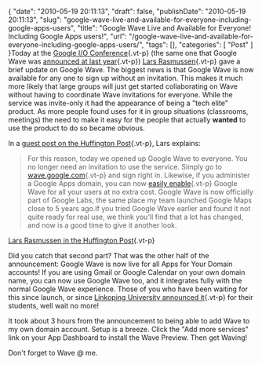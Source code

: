 {
    "date": "2010-05-19 20:11:13",
    "draft": false,
    "publishDate": "2010-05-19 20:11:13",
    "slug": "google-wave-live-and-available-for-everyone-including-google-apps-users",
    "title": "Google Wave Live and Available for Everyone! Including Google Apps users!",
    "url": "\/google-wave-live-and-available-for-everyone-including-google-apps-users\/",
    "tags": [],
    "categories": [
        "Post"
    ]
}Today at the [Google I/O
Conference](http://code.google.com/events/io/2010/){.vt-p} (the same one
that Google Wave was [announced at last
year](//the.geekorium.com.au/wave-preview-at-the-google-io-developer-conference/){.vt-p})
[Lars Rasmussen](//the.geekorium.com.au/?s=lars){.vt-p} gave a brief
update on Google Wave. The biggest news is that Google Wave is now
available for any one to sign up without an invitation. This makes it
much more likely that large groups will just get started collaborating
on Wave without having to coordinate Wave invitations for everyone.
While the service was invite-only it had the appearance of being a "tech
elite" product. As more people found uses for it in group situations
(classrooms, meetings) the need to make it easy for the people that
actually **wanted** to use the product to do so became obvious.

In a [guest post on the Huffington
Post](http://www.huffingtonpost.com/lars-rasmussen/google-wave-open-to-every_b_581298.html){.vt-p},
Lars explains:

> For this reason, today we opened up Google Wave to everyone. You no
> longer need an invitation to use the service. Simply go to
> [wave.google.com](http://wave.google.com){.vt-p} and sign right in.
> Likewise, if you administer a Google Apps domain, you can now [easily
> enable](http://www.google.com/apps/intl/en/business/wave.html){.vt-p}
> Google Wave for all your users at no extra cost. Google Wave is now
> officially part of Google Labs, the same place my team launched Google
> Maps close to 5 years ago.If you tried Google Wave earlier and found
> it not quite ready for real use, we think you'll find that a lot has
> changed, and now is a good time to give it another look.

[Lars Rasmussen in the Huffington
Post](http://www.huffingtonpost.com/lars-rasmussen/google-wave-open-to-every_b_581298.html){.vt-p}

Did you catch that second part? That was the other half of the
announcement: Google Wave is now live for all Apps for Your Domain
accounts! If you are using Gmail or Google Calendar on your own domain
name, you can now use Google Wave too, and it integrates fully with the
normal Google Wave experience. Those of you who have been waiting for
this since launch, or since [Linkoping University announced
it](//the.geekorium.com.au/google-wave-for-apps-being-rolled-out-to-some-organisations/){.vt-p}
for their students, well wait no more!

It took about 3 hours from the announcement to being able to add Wave to
my own domain account. Setup is a breeze. Click the "Add more services"
link on your App Dashboard to install the Wave Preview. Then get Waving!

Don't forget to Wave @ me.